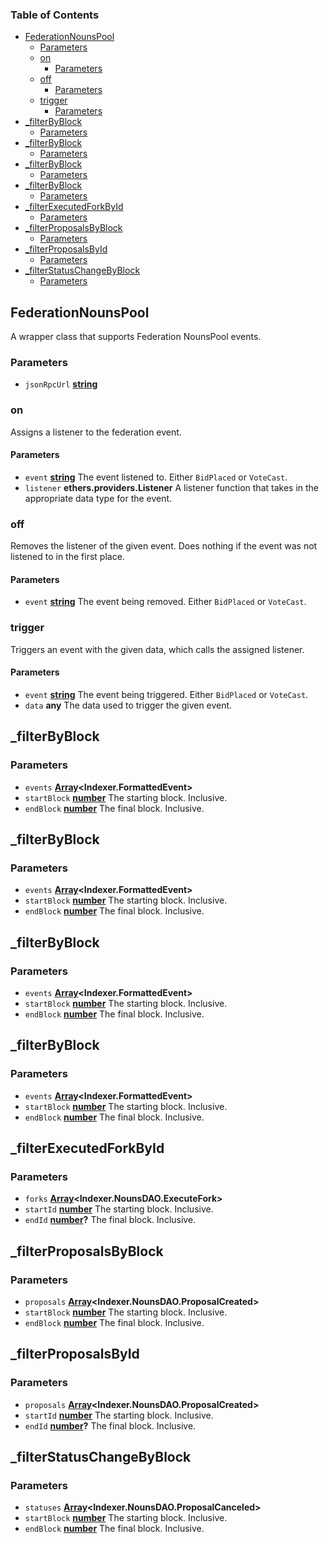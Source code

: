 <!-- Generated by documentation.js. Update this documentation by updating the source code. -->

### Table of Contents

*   [FederationNounsPool][1]
    *   [Parameters][2]
    *   [on][3]
        *   [Parameters][4]
    *   [off][5]
        *   [Parameters][6]
    *   [trigger][7]
        *   [Parameters][8]
*   [\_filterByBlock][9]
    *   [Parameters][10]
*   [\_filterByBlock][11]
    *   [Parameters][12]
*   [\_filterByBlock][13]
    *   [Parameters][14]
*   [\_filterByBlock][15]
    *   [Parameters][16]
*   [\_filterExecutedForkById][17]
    *   [Parameters][18]
*   [\_filterProposalsByBlock][19]
    *   [Parameters][20]
*   [\_filterProposalsById][21]
    *   [Parameters][22]
*   [\_filterStatusChangeByBlock][23]
    *   [Parameters][24]

## FederationNounsPool

A wrapper class that supports Federation NounsPool events.

### Parameters

*   `jsonRpcUrl` **[string][25]**&#x20;

### on

Assigns a listener to the federation event.

#### Parameters

*   `event` **[string][25]** The event listened to. Either `BidPlaced` or `VoteCast`.
*   `listener` **ethers.providers.Listener** A listener function that takes in the appropriate data type for the event.

### off

Removes the listener of the given event. Does nothing if the event was not listened to in the first place.

#### Parameters

*   `event` **[string][25]** The event being removed. Either `BidPlaced` or `VoteCast`.

### trigger

Triggers an event with the given data, which calls the assigned listener.

#### Parameters

*   `event` **[string][25]** The event being triggered. Either `BidPlaced` or `VoteCast`.
*   `data` **any** The data used to trigger the given event.

## \_filterByBlock

### Parameters

*   `events` **[Array][26]\<Indexer.FormattedEvent>**&#x20;
*   `startBlock` **[number][27]** The starting block. Inclusive.
*   `endBlock` **[number][27]** The final block. Inclusive.

## \_filterByBlock

### Parameters

*   `events` **[Array][26]\<Indexer.FormattedEvent>**&#x20;
*   `startBlock` **[number][27]** The starting block. Inclusive.
*   `endBlock` **[number][27]** The final block. Inclusive.

## \_filterByBlock

### Parameters

*   `events` **[Array][26]\<Indexer.FormattedEvent>**&#x20;
*   `startBlock` **[number][27]** The starting block. Inclusive.
*   `endBlock` **[number][27]** The final block. Inclusive.

## \_filterByBlock

### Parameters

*   `events` **[Array][26]\<Indexer.FormattedEvent>**&#x20;
*   `startBlock` **[number][27]** The starting block. Inclusive.
*   `endBlock` **[number][27]** The final block. Inclusive.

## \_filterExecutedForkById

### Parameters

*   `forks` **[Array][26]\<Indexer.NounsDAO.ExecuteFork>**&#x20;
*   `startId` **[number][27]** The starting block. Inclusive.
*   `endId` **[number][27]?** The final block. Inclusive.

## \_filterProposalsByBlock

### Parameters

*   `proposals` **[Array][26]\<Indexer.NounsDAO.ProposalCreated>**&#x20;
*   `startBlock` **[number][27]** The starting block. Inclusive.
*   `endBlock` **[number][27]** The final block. Inclusive.

## \_filterProposalsById

### Parameters

*   `proposals` **[Array][26]\<Indexer.NounsDAO.ProposalCreated>**&#x20;
*   `startId` **[number][27]** The starting block. Inclusive.
*   `endId` **[number][27]?** The final block. Inclusive.

## \_filterStatusChangeByBlock

### Parameters

*   `statuses` **[Array][26]\<Indexer.NounsDAO.ProposalCanceled>**&#x20;
*   `startBlock` **[number][27]** The starting block. Inclusive.
*   `endBlock` **[number][27]** The final block. Inclusive.

[1]: #federationnounspool

[2]: #parameters

[3]: #on

[4]: #parameters-1

[5]: #off

[6]: #parameters-2

[7]: #trigger

[8]: #parameters-3

[9]: #_filterbyblock

[10]: #parameters-4

[11]: #_filterbyblock-1

[12]: #parameters-5

[13]: #_filterbyblock-2

[14]: #parameters-6

[15]: #_filterbyblock-3

[16]: #parameters-7

[17]: #_filterexecutedforkbyid

[18]: #parameters-8

[19]: #_filterproposalsbyblock

[20]: #parameters-9

[21]: #_filterproposalsbyid

[22]: #parameters-10

[23]: #_filterstatuschangebyblock

[24]: #parameters-11

[25]: https://developer.mozilla.org/docs/Web/JavaScript/Reference/Global_Objects/String

[26]: https://developer.mozilla.org/docs/Web/JavaScript/Reference/Global_Objects/Array

[27]: https://developer.mozilla.org/docs/Web/JavaScript/Reference/Global_Objects/Number
